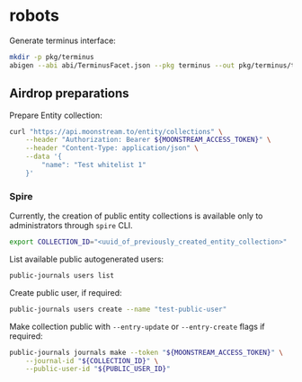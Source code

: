 # robots

Generate terminus interface:

```bash
mkdir -p pkg/terminus
abigen --abi abi/TerminusFacet.json --pkg terminus --out pkg/terminus/terminus.go
```

## Airdrop preparations

Prepare Entity collection:

```bash
curl "https://api.moonstream.to/entity/collections" \
    --header "Authorization: Bearer ${MOONSTREAM_ACCESS_TOKEN}" \
    --header "Content-Type: application/json" \
    --data '{
        "name": "Test whitelist 1"
    }'
```

### Spire

Currently, the creation of public entity collections is available only to administrators through `spire` CLI.

```bash
export COLLECTION_ID="<uuid_of_previously_created_entity_collection>"
```

List available public autogenerated users:

```bash
public-journals users list
```

Create public user, if required:

```bash
public-journals users create --name "test-public-user"
```

Make collection public with `--entry-update` or `--entry-create` flags if required:

```bash
public-journals journals make --token "${MOONSTREAM_ACCESS_TOKEN}" \
    --journal-id "${COLLECTION_ID}" \
    --public-user-id "${PUBLIC_USER_ID}"
```
